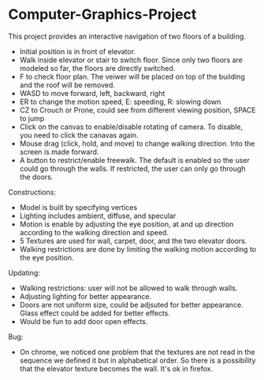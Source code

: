 # Computer-Graphics-Project

This project provides an interactive navigation of two floors of a building. 
- Initial position is in front of elevator.
- Walk inside elevator or stair to switch floor. Since only two floors are modeled so far, the floors are directly switched.
- F to check floor plan. The veiwer will be placed on top of the building and the roof will be removed. 
- WASD to move forward, left, backward, right
- ER to change the motion speed, E: speeding, R: slowing down
- CZ to Crouch or Prone, could see from different viewing position, SPACE to jump
- Click on the canvas to enable/disable rotating of camera. To disable, you need to click the canavas again.
- Mouse drag (click, hold, and move) to change walking direction. Into the screen is made forward.
- A button to restrict/enable freewalk. The default is enabled so the user could go through the walls. If restricted, the user can only go through the doors.  

Constructions:
- Model is built by specifying vertices
- Lighting includes ambient, diffuse, and specular 
- Motion is enable by adjusting the eye position, at and up direction according to the walking direction and speed. 
- 5 Textures are used for wall, carpet, door, and the two elevator doors. 
- Walking restrictions are done by limiting the walking motion according to the eye position. 

Updating:
- Walking restrictions: user will not be allowed to walk through walls.
- Adjusting lighting for better appearance.
- Doors are not uniform size, could be adjsuted for better appearance. Glass effect could be added for better effects. 
- Would be fun to add door open effects. 

Bug:
- On chrome, we noticed one problem that the textures are not read in the sequence we defined it but in alphabetical order. So there is a possibility that the elevator texture becomes the wall. It's ok in firefox. 
